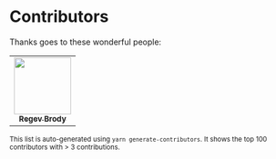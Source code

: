 # Contributors

Thanks goes to these wonderful people:

<!-- ALL-CONTRIBUTORS-LIST:START - Do not remove or modify this section -->
<!-- prettier-ignore-start -->
<!-- markdownlint-disable -->
<table>
  <tr>
    <td align="center"><a href="https://github.com/regevbr"><img src="https://avatars2.githubusercontent.com/u/5775519?v=4" width="100px;" alt=""/><br /><sub><b>Regev Brody</b></sub></a><br /></td>
  </tr>
</table>

<!-- markdownlint-enable -->
<!-- prettier-ignore-end -->
<!-- ALL-CONTRIBUTORS-LIST:END -->

<sup>This list is auto-generated using `yarn generate-contributors`. It shows the top 100 contributors with > 3 contributions.</sup>
